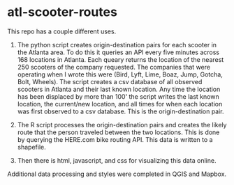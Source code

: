 # atl-scooter-routes

This repo has a couple different uses. 

1. The python script creates origin-destination pairs for each scooter in the Atlanta area. To do this it queries an API every five minutes across 168 locations in Atlanta. Each queary
returns the location of the nearest 250 scooters of the company requested. The companies that were operating when I wrote this were (Bird, Lyft, Lime, Boaz, Jump, Gotcha, Bolt, Wheels). 
The script creates a csv database of all observed scooters in Atlanta and their last known location. Any time the location has been displaced
by more than 100' the script writes the last known location, the current/new location, and all times for when each location was first observed to 
a csv database. This is the origin-destination pair. 

2. The R script processes the origin-destination pairs and creates the likely route that the person traveled between the two locations. This is 
done by querying the HERE.com bike routing API. This data is written to a shapefile. 

3. Then there is html, javascript, and css for visualizing this data online. 

Additional data processing and styles were completed in QGIS and Mapbox. 

